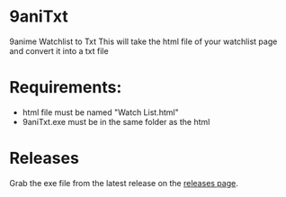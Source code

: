 # 9aniTxt
9anime Watchlist to Txt
This will take the html file of your watchlist page and convert it into a txt file

# Requirements:
  - html file must be named "Watch List.html"
  - 9aniTxt.exe must be in the same folder as the html

# Releases
Grab the exe file from the latest release on the [releases page](https://github.com/ZT2wo/9aniTxt/releases).

